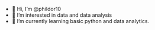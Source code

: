 - 👋 Hi, I’m @phildor10
- 👀 I’m interested in data and data analysis
- 🌱 I’m currently learning basic python and data analytics. 


<!---
phildor10/phildor10 is a ✨ special ✨ repository because its `README.md` (this file) appears on your GitHub profile.
You can click the Preview link to take a look at your changes.
--->
